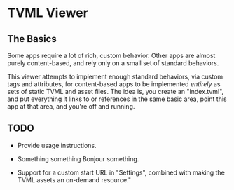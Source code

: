 # TVML Viewer

## The Basics

Some apps require a lot of rich, custom behavior.  Other apps are almost purely
content-based, and rely only on a small set of standard behaviors.

This viewer attempts to implement enough standard behaviors, via custom
tags and attributes, for content-based apps to be implemented *entirely* as
sets of static TVML and asset files.  The idea is, you create an "index.tvml",
and put everything it links to or references in the same basic area, point
this app at that area, and you're off and running.

## TODO

* Provide usage instructions.

* Something something Bonjour something.

* Support for a custom start URL in "Settings", combined with making the
TVML assets an on-demand resource."